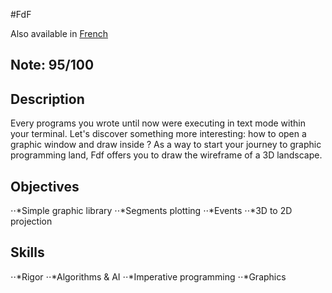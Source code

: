 #FdF

Also available in [French](Readme.fr.md)

## Note: 95/100

## Description

Every programs you wrote until now were executing in text mode within your terminal. Let's discover something more interesting: how to open a graphic window and draw inside ? As a way to start your journey to graphic programming land, Fdf offers you to draw the wireframe of a 3D landscape.

## Objectives
⋅⋅*Simple graphic library 
⋅⋅*Segments plotting 
⋅⋅*Events 
⋅⋅*3D to 2D projection 
## Skills
⋅⋅*Rigor 
⋅⋅*Algorithms & AI 
⋅⋅*Imperative programming 
⋅⋅*Graphics 
